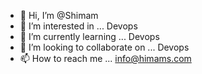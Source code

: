 - 👋 Hi, I’m @Shimam
- 👀 I’m interested in ... Devops
- 🌱 I’m currently learning ... Devops
- 💞️ I’m looking to collaborate on ... Devops
- 📫 How to reach me ... info@himams.com

<!---
Shimam5/Shimam5 is a ✨ special ✨ repository because its `README.md` (this file) appears on your GitHub profile.
You can click the Preview link to take a look at your changes.
--->
